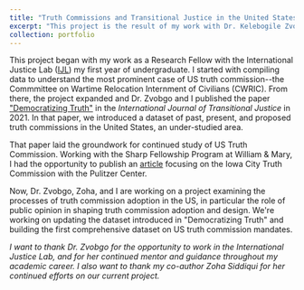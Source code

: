 ```yaml
---
title: "Truth Commissions and Transitional Justice in the United States"
excerpt: "This project is the result of my work with Dr. Kelebogile Zvobgo and Zoha Siddiqui as part of the International Justice Labs. We are examining US Truth Commissions' adoption and design, a novel subject for human rights, and specifically transitional justice, researchers. With Dr. Zvobgo, I published "Democratizing Truth" in 2021, and now Zoha, Dr. Zvobgo, and I are working on a new project seeking to understand the role of public opinion in US truth commission design and adopion."
collection: portfolio
---
```

This project began with my work as a Research Fellow with the International Justice Lab ([IJL](https://www.internationaljusticelab.org/)) my first year of undergraduate. I started with compiling data to understand the most prominent case of US truth commission--the Commmittee on Wartime Relocation Internment of Civilians (CWRIC). From there, the project expanded and Dr. Zvobgo and I published the paper ["Democratizing Truth"](https://dkposthumus.github.io/danielposthumus.github.io/publication/2021-democratizing-truth) in the *International Journal of Transitional Justice* in 2021. In that paper, we introduced a dataset of past, present, and proposed truth commissions in the United States, an under-studied area.

That paper laid the groundwork for continued study of US Truth Commission. Working with the Sharp Fellowship Program at William & Mary, I had the opportunity to publish an [article](https://dkposthumus.github.io/danielposthumus.github.io/publication/2022-iowa-pulitzer) focusing on the Iowa City Truth Commission with the Pulitzer Center. 

Now, Dr. Zvobgo, Zoha, and I are working on a project examining the processes of truth commission adoption in the US, in particular the role of public opinion in shaping truth commission adoption and design. We're working on updating the dataset introduced in "Democratizing Truth" and building the first comprehensive dataset on US truth commission mandates.

*I want to thank Dr. Zvobgo for the opportunity to work in the International Justice Lab, and for her continued mentor and guidance throughout my academic career. I also want to thank my co-author Zoha Siddiqui for her continued efforts on our current project.*
